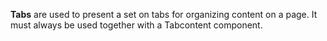 **Tabs** are used to present a set on tabs for organizing content on a page. It must always be used together with a Tabcontent component.
